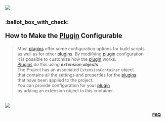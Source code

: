 ![](https://via.placeholder.com/1024x1.png/0078D7/0078D7/text=+)<!--1px blue line-->
<!-- How to Make the Plugin Configurable -->
<h2><sup>:ballot_box_with_check:&ensp;</sup>

  How to Make the [Plugin](09-what-is-a-gradle-plugin.md) Configurable
</h2>
<blockquote>
<span><!-- leave the next line blank -->

Most [plugins](09-what-is-a-gradle-plugin.md) offer some configuration options for build scripts  
as well as for other [plugins](09-what-is-a-gradle-plugin.md). By modifying [plugin](09-what-is-a-gradle-plugin.md) configuration  
it is possible to customize how the [plugin](09-what-is-a-gradle-plugin.md) works.
<br/>
[Plugins](09-what-is-a-gradle-plugin.md) do this using ***extension objects***.  
The Project has an associated `ExtensionContainer` object  
that contains all the settings and properties for the [plugins](09-what-is-a-gradle-plugin.md)  
that have been applied to the project.
<br/>
You can provide configuration for your [plugin](09-what-is-a-gradle-plugin.md)  
by adding an extension object to this container.
</span>
  <br/><br/>
</blockquote>

![](https://via.placeholder.com/1024x1.png/0078D7/0078D7/text=+)<!--1px blue line-->
<p align="right"><a href="/../../#--------------questionfaq----------"><b>FAQ</b></a></p>